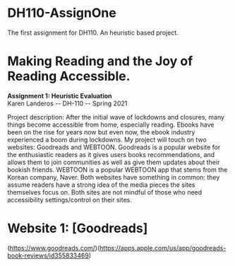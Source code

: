 # DH110-AssignOne
The first assignment for DH110. An heuristic based project. 


# Making Reading and the Joy of Reading Accessible. 

<b>Assignment 1: Heuristic Evaluation</b>
<br>Karen Landeros -- DH-110 -- Spring 2021

Project description:
After the initial wave of lockdowns and closures, many things become accessible from home, especially reading. Ebooks have been on the rise for years now but even now, the ebook industry experienced a boom during lockdowns. My project will touch on two websites: Goodreads and WEBTOON. Goodreads is a popular website for the enthusiastic readers as it gives users books recommendations, and allows them to join communities as well as give them updates about their bookish friends. WEBTOON is a popular WEBTOON app that stems from the Korean company, Naver. Both websites have something in common: they assume readers have a strong idea of the media pieces the sites themselves focus on. Both sites are not mindful of those who need accessibility settings/control on their sites. 

# Website 1: [Goodreads]
(https://www.goodreads.com/)(https://apps.apple.com/us/app/goodreads-book-reviews/id355833469) 
